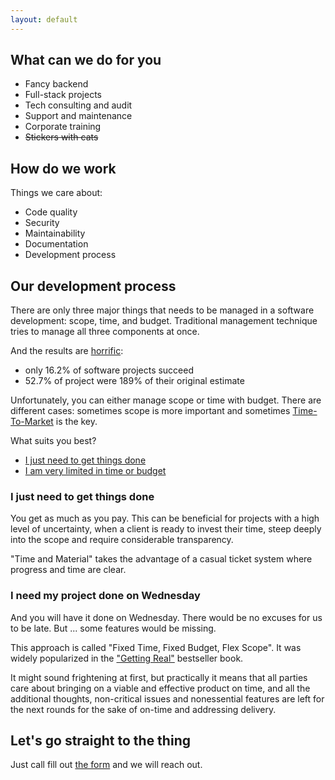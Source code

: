 ```yaml
---
layout: default
---
```


## What can we do for you

- Fancy backend
- Full-stack projects
- Tech consulting and audit
- Support and maintenance
- Corporate training
- ~~Stickers with cats~~


## How do we work

Things we care about:
- Code quality
- Security
- Maintainability
- Documentation
- Development process

## Our development process

There are only three major things that needs to be managed in a software development: scope, time, and budget. Traditional management technique tries to manage all three components at once.

And the results are [horrific](https://www.projectsmart.co.uk/white-papers/chaos-report.pdf):
- only 16.2% of software projects succeed
- 52.7% of project were 189% of their original estimate

Unfortunately, you can either manage scope or time with budget.
There are different cases: sometimes scope is more important and sometimes [Time-To-Market](https://en.wikipedia.org/wiki/Time_to_market) is the key.

What suits you best?
- [I just need to get things done](#i-just-need-to-get-things-done)
- [I am very limited in time or budget](#i-need-my-project-done-on-wednesday)

### I just need to get things done

You get as much as you pay.
This can be beneficial for projects with a high level of uncertainty, when a client is ready to invest their time, steep deeply into the scope and require considerable transparency.

"Time and Material" takes the advantage of a casual ticket system where progress and time are clear.

### I need my project done on Wednesday

And you will have it done on Wednesday.
There would be no excuses for us to be late.
But ... some features would be missing.

This approach is called "Fixed Time, Fixed Budget, Flex Scope".
It was widely popularized in the ["Getting Real"](https://gettingreal.37signals.com/) bestseller book.

It might sound frightening at first, but practically it means that all parties care about bringing on a viable and effective product on time, and all the additional thoughts, non-critical issues and nonessential features are left for the next rounds for the sake of on-time and addressing delivery.


## Let's go straight to the thing

Just call fill out [the form](https://goo.gl/forms/fddh13DYaiEWfAVy1) and we will reach out.
